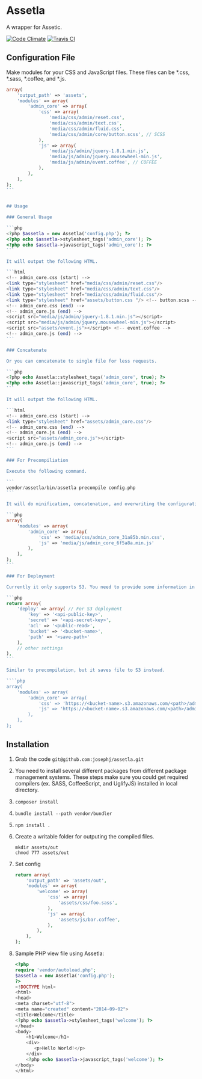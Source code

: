 Assetla
=========

A wrapper for Assetic.

[![Code Climate](https://codeclimate.com/github/josephj/assetla.png)](https://codeclimate.com/github/josephj/assetla)
[![Travis CI](https://travis-ci.org/josephj/assetla.svg)](https://travis-ci.org/josephj/assetla)

## Configuration File

Make modules for your CSS and JavaScript files. These files can be *.css, *.sass, *.coffee, and *.js.

````php
array(
    'output_path' => 'assets',
    'modules' => array(
        'admin_core' => array(
            'css' => array(
                'media/css/admin/reset.css',
                'media/css/admin/text.css',
                'media/css/admin/fluid.css',
                'media/css/admin/core/button.scss', // SCSS
            ),
            'js' => array(
                'media/js/admin/jquery-1.8.1.min.js',
                'media/js/admin/jquery.mousewheel-min.js',
                'media/js/admin/event.coffee', // COFFEE
            ),
        ),
    ),
);
```


## Usage

### General Usage

```php
<?php $assetla = new Assetla('config.php'); ?>
<?php echo $assetla->stylesheet_tags('admin_core'); ?>
<?php echo $assetla->javascript_tags('admin_core'); ?>
```

It will output the following HTML.

```html
<!-- admin_core.css (start) -->
<link type="stylesheet" href="media/css/admin/reset.css"/>
<link type="stylesheet" href="media/css/admin/text.css"/>
<link type="stylesheet" href="media/css/admin/fluid.css"/>
<link type="stylesheet" href="assets/button.css "/> <!-- button.scss -->
<!-- admin_core.css (end) -->
<!-- admin_core.js (end) -->
<script src="media/js/admin/jquery-1.8.1.min.js"></script>
<script src="media/js/admin/jquery.mousewheel-min.js"></script>
<script src="assets/event.js"></script> <!-- event.coffee -->
<!-- admin_core.js (end) -->
```

### Concatenate

Or you can concatenate to single file for less requests.

```php
<?php echo Assetla::stylesheet_tags('admin_core', true); ?>
<?php echo Assetla::javascript_tags('admin_core', true); ?>
```

It will output the following HTML.

```html
<!-- admin_core.css (start) -->
<link type="stylesheet" href="assets/admin_core.css"/>
<!-- admin_core.css (end) -->
<!-- admin_core.js (end) -->
<script src="assets/admin_core.js"></script>
<!-- admin_core.js (end) -->
```

### For Precompiliation

Execute the following command.

```
vendor/assetla/bin/assetla precompile config.php
```

It will do minification, concatenation, and overwriting the configuration tasks.

```php
array(
    'modules' => array(
        'admin_core' => array(
            'css' => 'media/css/admin_core_31a85b.min.css',
            'js' => 'media/js/admin_core_6f5a8a.min.js'
        ),
    ),
);
```

### For Deployment

Currently it only supports S3. You need to provide some information in `config.php`.

```php
return array(
    'deploy' => array( // For S3 deployment
        'key' => '<api-public-key>',
        'secret' => '<api-secret-key>',
        'acl' => '<public-read>',
        'bucket' => '<bucket-name>',
        'path' => '<save-path>'
    ),
    // other settings        
),
```

Similar to precompilation, but it saves file to S3 instead.

````php
array(
    'modules' => array(
        'admin_core' => array(
            'css' => 'https://<bucket-name>.s3.amazonaws.com/<path>/admin_core_31a85b.min.css',
            'js' => 'https://<bucket-name>.s3.amazonaws.com/<path>/admin_core_6f5a8a.min.js'
        ),
    ),
);
````




## Installation

1. Grab the code `git@github.com:josephj/assetla.git`
1. You need to install several different packages from different package management systems. These steps make sure you could get required compilers (ex. SASS, CoffeeScript, and UglifyJS) installed in local directory.  
  1. `composer install`
  1. `bundle install --path vendor/bundler`
  1. `npm install .`
1. Create a writable folder for outputing the compiled files. 

    ```
    mkdir assets/out
    chmod 777 assets/out
    ```
1. Set config
    
    ```php
    return array(
        'output_path' => 'assets/out',
        'modules' => array(
            'welcome' => array(
                'css' => array(
                    'assets/css/foo.sass',
                ),
                'js' => array(
                    'assets/js/bar.coffee',
                ),
            ),
        ),
    );
    ```

1. Sample PHP view file using Assetla:

    ```php
    <?php
    require 'vendor/autoload.php';
    $assetla = new Assetla('config.php');
    ?>
    <!DOCTYPE html>
    <html>
    <head>
    <meta charset="utf-8">
    <meta name="created" content="2014-09-02">
    <title>Welcome</title>
    <?php echo $assetla->stylesheet_tags('welcome'); ?>
    </head>
    <body>
        <h1>Welcome</h1>
        <div>
           <p>Hello World!</p>
        </div>
        <?php echo $assetla->javascript_tags('welcome'); ?>
    </body>
    </html>
    ```
